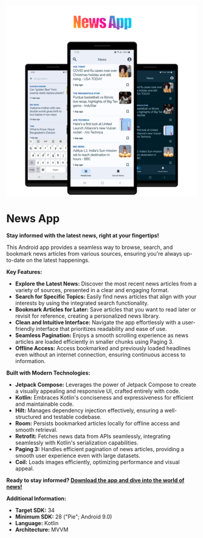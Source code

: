 ![Screenshots](./Screenshots/NewsApp.png)
# **News App**

**Stay informed with the latest news, right at your fingertips!**

This Android app provides a seamless way to browse, search, and bookmark news articles from various sources, ensuring you're always up-to-date on the latest happenings.

**Key Features:**

- **Explore the Latest News:** Discover the most recent news articles from a variety of sources, presented in a clear and engaging format.
- **Search for Specific Topics:** Easily find news articles that align with your interests by using the integrated search functionality.
- **Bookmark Articles for Later:** Save articles that you want to read later or revisit for reference, creating a personalized news library.
- **Clean and Intuitive Interface:** Navigate the app effortlessly with a user-friendly interface that prioritizes readability and ease of use.
- **Seamless Pagination:** Enjoys a smooth scrolling experience as news articles are loaded efficiently in smaller chunks using Paging 3.
- **Offline Access:** Access bookmarked and previously loaded headlines even without an internet connection, ensuring continuous access to information.


**Built with Modern Technologies:**

- **Jetpack Compose:** Leverages the power of Jetpack Compose to create a visually appealing and responsive UI, crafted entirely with code.
- **Kotlin:** Embraces Kotlin's conciseness and expressiveness for efficient and maintainable code.
- **Hilt:** Manages dependency injection effectively, ensuring a well-structured and testable codebase.
- **Room:** Persists bookmarked articles locally for offline access and smooth retrieval.
- **Retrofit:** Fetches news data from APIs seamlessly, integrating seamlessly with Kotlin's serialization capabilities.
- **Paging 3:** Handles efficient pagination of news articles, providing a smooth user experience even with large datasets.
- **Coil:** Loads images efficiently, optimizing performance and visual appeal.


**Ready to stay informed? [Download the app and dive into the world of news!](./albin-news.apk)**

**Additional Information:**

- **Target SDK:** 34
- **Minimum SDK:** 28 ("Pie"; Android 9.0)
- **Language:** Kotlin
- **Architecture:** MVVM